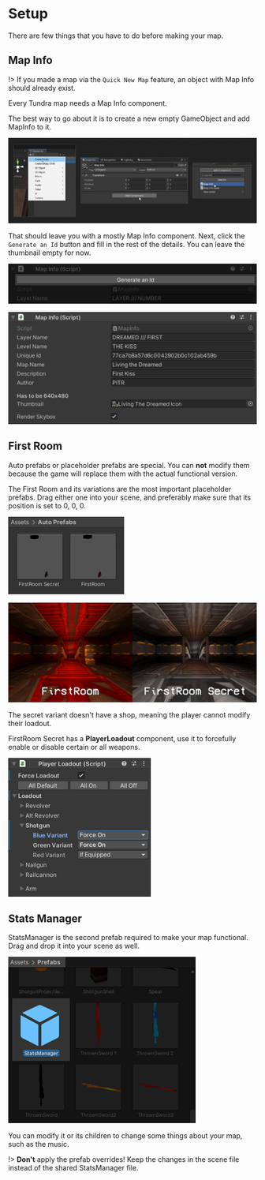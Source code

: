 # Setup

There are few things that you have to do before making your map.

## Map Info

!> If you made a map via the `Quick New Map` feature, an object with Map Info should already exist.

Every Tundra map needs a Map Info component.

The best way to go about it is to create a new empty GameObject and add MapInfo to it.

![create empty](_images/creating-map-info.png)

That should leave you with a mostly Map Info component.
Next, click the `Generate an Id` button and fill in the rest of the details. You can leave the thumbnail empty for now.

![empty map info component](_images/empty-map-info-component.png)

![filled map info component](_images/filled-map-info-component.png)

## First Room

Auto prefabs or placeholder prefabs are special. You can **not** modify them because the game will replace them with the actual functional version.

The First Room and its variations are the most important placeholder prefabs. Drag either one into your scene, and preferably make sure that its position is set to 0, 0, 0.

![first room prefabs](_images/first-room-prefabs.png)

![first room comparison](_images/first-room-comparison.png)

The secret variant doesn't have a shop, meaning the player cannot modify their loadout.

FirstRoom Secret has a **PlayerLoadout** component, use it to forcefully enable or disable certain or all weapons.

![custom loadout](_images/custom-loadout.png)

## Stats Manager

StatsManager is the second prefab required to make your map functional. Drag and drop it into your scene as well.

![stats manager prefab](_images/stats-manager-prefab.png)

You can modify it or its children to change some things about your map, such as the music.

!> **Don't** apply the prefab overrides! Keep the changes in the scene file instead of the shared StatsManager file.
